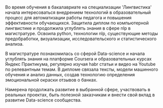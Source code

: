 
Во время обучения в бакалавриате на специализации 'Лингвистика' начала интересоваться внедрением технологий в образовательный процесс для автоматизации работы педагога и повышения эффективности обучающихся.
Защитила диплом по компьютерной лингвистике и продолжила углублять знания в сфере nlp в магистратуре. Освоила python, технологии nlp, существующие методы предобработки, визуализации, исследовательского и статистического анализа.

В магистратуре познакомилась со сферой Data-science и начала углублять знания на платформе Coursera и образовательных курсах Яндекс Практикума, регулярно изучая habr статьи и видео на Youtube по релевантным темам. В дипломе связала тексты, модели машинного обучения и анализ данных, создав технологию определения эмоциональной окраски отзывов о банках.

Намерена продолжать развитие в выбранной сфере, участвовать в реальных проектах, быть полезной заказчикам и внести свой вклад в развитие Data-science сообщества.
